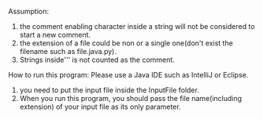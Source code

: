 Assumption:
1. the comment enabling character inside a string will not be considered to start a new comment.
2. the extension of a file could be non or a single one(don't exist the filename such as file.java.py).
3. Strings inside''' is not counted as the comment.

How to run this program:
Please use a Java IDE such as IntelliJ or Eclipse.
1. you need to put the input file inside the InputFile folder.
2. When you run this program, you should pass the file name(including extension) of your input file as its only parameter.